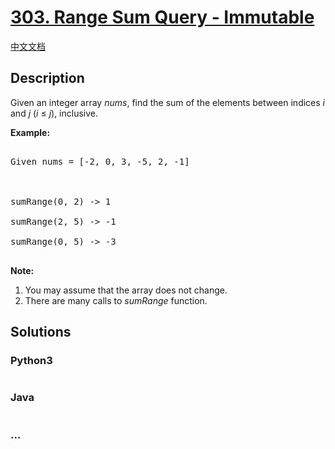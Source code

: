 # [303. Range Sum Query - Immutable](https://leetcode.com/problems/range-sum-query-immutable)

[中文文档](/solution/0300-0399/0303.Range%20Sum%20Query%20-%20Immutable/README.md)

## Description

<p>Given an integer array <i>nums</i>, find the sum of the elements between indices <i>i</i> and <i>j</i> (<i>i</i> &le; <i>j</i>), inclusive.</p>

<p><b>Example:</b><br>

<pre>

Given nums = [-2, 0, 3, -5, 2, -1]



sumRange(0, 2) -> 1

sumRange(2, 5) -> -1

sumRange(0, 5) -> -3

</pre>

</p>

<p><b>Note:</b><br>

<ol>

<li>You may assume that the array does not change.</li>

<li>There are many calls to <i>sumRange</i> function.</li>

</ol>

</p>

## Solutions

<!-- tabs:start -->

### **Python3**

```python

```

### **Java**

```java

```

### **...**

```

```

<!-- tabs:end -->
